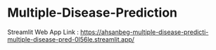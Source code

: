 # Multiple-Disease-Prediction

Streamlit Web App Link : https://ahsanbeg-multiple-disease-predicti-multiple-disease-pred-0l56le.streamlit.app/ 
